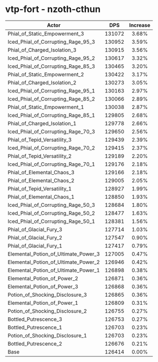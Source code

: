 # vtp-fort - nzoth-cthun
| Actor | DPS | Increase |
|---|:---:|:---:|
|Phial_of_Static_Empowerment_3|131072|3.68%|
|Iced_Phial_of_Corrupting_Rage_95_3|130952|3.59%|
|Phial_of_Charged_Isolation_3|130915|3.56%|
|Iced_Phial_of_Corrupting_Rage_95_2|130617|3.32%|
|Iced_Phial_of_Corrupting_Rage_85_3|130465|3.20%|
|Phial_of_Static_Empowerment_2|130422|3.17%|
|Phial_of_Charged_Isolation_2|130273|3.05%|
|Iced_Phial_of_Corrupting_Rage_95_1|130163|2.97%|
|Iced_Phial_of_Corrupting_Rage_85_2|130066|2.89%|
|Phial_of_Static_Empowerment_1|130038|2.87%|
|Iced_Phial_of_Corrupting_Rage_85_1|129805|2.68%|
|Phial_of_Charged_Isolation_1|129778|2.66%|
|Iced_Phial_of_Corrupting_Rage_70_3|129650|2.56%|
|Phial_of_Tepid_Versatility_3|129439|2.39%|
|Iced_Phial_of_Corrupting_Rage_70_2|129415|2.37%|
|Phial_of_Tepid_Versatility_2|129189|2.20%|
|Iced_Phial_of_Corrupting_Rage_70_1|129176|2.18%|
|Phial_of_Elemental_Chaos_3|129166|2.18%|
|Phial_of_Elemental_Chaos_2|129005|2.05%|
|Phial_of_Tepid_Versatility_1|128927|1.99%|
|Phial_of_Elemental_Chaos_1|128850|1.93%|
|Iced_Phial_of_Corrupting_Rage_50_3|128684|1.80%|
|Iced_Phial_of_Corrupting_Rage_50_2|128477|1.63%|
|Iced_Phial_of_Corrupting_Rage_50_1|128381|1.56%|
|Phial_of_Glacial_Fury_3|127714|1.03%|
|Phial_of_Glacial_Fury_2|127547|0.90%|
|Phial_of_Glacial_Fury_1|127417|0.79%|
|Elemental_Potion_of_Ultimate_Power_3|127005|0.47%|
|Elemental_Potion_of_Ultimate_Power_2|126946|0.42%|
|Elemental_Potion_of_Ultimate_Power_1|126898|0.38%|
|Elemental_Potion_of_Power_2|126871|0.36%|
|Elemental_Potion_of_Power_3|126868|0.36%|
|Potion_of_Shocking_Disclosure_3|126865|0.36%|
|Elemental_Potion_of_Power_1|126809|0.31%|
|Potion_of_Shocking_Disclosure_2|126755|0.27%|
|Bottled_Putrescence_3|126753|0.27%|
|Bottled_Putrescence_1|126703|0.23%|
|Potion_of_Shocking_Disclosure_1|126703|0.23%|
|Bottled_Putrescence_2|126676|0.21%|
|Base|126414|0.00%|
